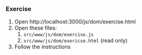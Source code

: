 ### Exercise

1. Open http://localhost:3000/js/dom/exercise.html
1. Open these files:
    1. `src/www/js/dom/exercise.js`
    1. `src/www/js/dom/exericse.html` (read only)
1. Follow the instructions
